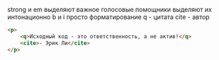 strong и em выделяют важное 
голосовые помощники выделяют их интонационно
b и i просто форматирование
q - цитата
cite - автор
```html
<p>
	<q>Исходный код - это ответственность, а не актив!</q>
	<cite>- Эрик Ли</cite>
</p>
```

